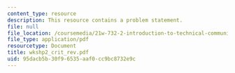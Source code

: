 ```yaml
---
content_type: resource
description: This resource contains a problem statement.
file: null
file_location: /coursemedia/21w-732-2-introduction-to-technical-communication-ethics-in-science-and-technology-fall-2006/95dacb5b30f96535aaf0cc9bc8732e9c_wkshp2_crit_rev.pdf
file_type: application/pdf
resourcetype: Document
title: wkshp2_crit_rev.pdf
uid: 95dacb5b-30f9-6535-aaf0-cc9bc8732e9c
---
```

